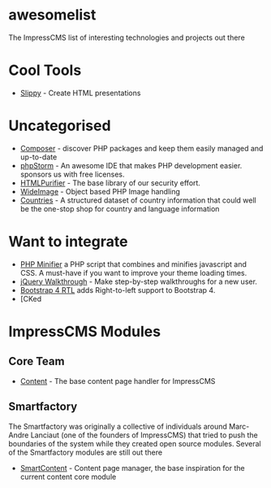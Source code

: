 # awesomelist
The ImpressCMS list of interesting technologies and projects out there

# Cool Tools
* [Slippy](https://github.com/Seldaek/slippy) - Create HTML presentations

# Uncategorised
* [Composer](https://getcomposer.org) - discover PHP packages and keep them easily managed and up-to-date
* [phpStorm](https://www.jetbrains.com/phpstorm/) - An awesome IDE that makes PHP development easier. sponsors us with free licenses.
* [HTMLPurifier](https://htmlpurifier.org) - The base library of our security effort. 
* [WideImage](https://github.com/smottt/WideImage) - Object based PHP Image handling
* [Countries](https://github.com/mledoze/countries) - A structured dataset of country information that could well be the one-stop shop for country and language information

# Want to integrate
* [PHP Minifier](https://github.com/matthiasmullie/minify) a PHP script that combines and minifies javascript and CSS. A must-have if you want to improve your theme loading times.
* [jQuery Walkthrough](https://github.com/jwarby/jquery-pagewalkthrough) - Make step-by-step walkthroughs for a new user.
* [Bootstrap 4 RTL](http://bootstrap.rtlcss.com/) adds Right-to-left support to Bootstrap 4.
* [CKed

# ImpressCMS Modules
## Core Team
* [Content](https://github.com/ImpressCMS/impresscms-module-content) - The base content page handler for ImpressCMS

## Smartfactory
The Smartfactory was originally a collective of individuals around Marc-Andre Lanciaut (one of the founders of ImpressCMS) that tried to push the boundaries of the system while they created open source modules. Several of the Smartfactory modules are still out there
* [SmartContent](https://github.com/SmartFactoryCA/smartcontent) - Content page manager, the base inspiration for the current content core module
